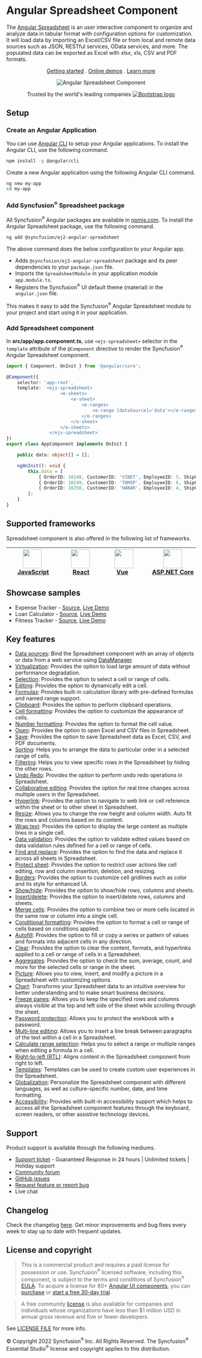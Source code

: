 # Angular Spreadsheet Component

The [Angular Spreadsheet](https://www.syncfusion.com/angular-ui-components/angular-spreadsheet?utm_source=npm&utm_medium=listing&utm_campaign=angular-spreadsheet-npm) is an user interactive component to organize and analyze data in tabular format with configuration options for customization. It will load data by importing an Excel/CSV file or from local and remote data sources such as JSON, RESTful services, OData services, and more. The populated data can be exported as Excel with xlsx, xls, CSV and PDF formats.

<p align="center">
    <a href="https://ej2.syncfusion.com/angular/documentation/spreadsheet/getting-started/?utm_source=npm&utm_medium=listing&utm_campaign=angular-spreadsheet-npm">Getting started</a> . 
    <a href="https://ej2.syncfusion.com/angular/demos/?utm_source=npm&utm_medium=listing&utm_campaign=angular-spreadsheet-npm#/material/spreadsheet/default">Online demos</a> . 
    <a href="https://www.syncfusion.com/angular-components/angular-spreadsheet?utm_source=npm&utm_medium=listing&utm_campaign=angular-spreadsheet-npm">Learn more</a>
</p>

<p align="center">
    <img src="https://raw.githubusercontent.com/SyncfusionExamples/nuget-img/master/angular/angular-spreadsheet.png" alt="Angular Spreadsheet Component" />
</p>

<p align="center">
Trusted by the world's leading companies
  <a href="https://www.syncfusion.com">
    <img src="https://raw.githubusercontent.com/SyncfusionExamples/nuget-img/master/syncfusion/syncfusion-trusted-companies.webp" alt="Bootstrap logo">
  </a>
</p>

## Setup

### Create an Angular Application

You can use [Angular CLI](https://github.com/angular/angular-cli) to setup your Angular applications. To install the Angular CLI, use the following command.

```bash
npm install -g @angular/cli
```

Create a new Angular application using the following Angular CLI command.

```bash
ng new my-app
cd my-app
```

### Add Syncfusion<sup>®</sup> Spreadsheet package

All Syncfusion<sup>®</sup> Angular packages are available in [npmjs.com](https://www.npmjs.com/~syncfusionorg). To install the Angular Spreadsheet package, use the following command.

```bash
ng add @syncfusion/ej2-angular-spreadsheet
```

The above command does the below configuration to your Angular app.
 
 * Adds `@syncfusion/ej2-angular-spreadsheet` package and its peer dependencies to your `package.json` file.
 * Imports the `SpreadsheetModule` in your application module `app.module.ts`.
 * Registers the Syncfusion<sup>®</sup> UI default theme (material) in the `angular.json` file.

This makes it easy to add the Syncfusion<sup>®</sup> Angular Spreadsheet module to your project and start using it in your application.

### Add Spreadsheet component

In **src/app/app.component.ts**, use `<ejs-spreadsheet>` selector in the `template` attribute of the `@Component` directive to render the Syncfusion<sup>®</sup> Angular Spreadsheet component.

```typescript
import { Component, OnInit } from '@angular/core';

@Component({
    selector: 'app-root',
    template: `<ejs-spreadsheet>
                    <e-sheets>
                        <e-sheet>
                            <e-ranges>
                                <e-range [dataSource]='data'></e-range>
                            </e-ranges>
                        </e-sheet>
                    </e-sheets>
                </ejs-spreadsheet>`
})
export class AppComponent implements OnInit {

    public data: object[] = [];

    ngOnInit(): void {
        this.data = [
            { OrderID: 10248, CustomerID: 'VINET', EmployeeID: 5, ShipCity: 'Reims' },
            { OrderID: 10249, CustomerID: 'TOMSP', EmployeeID: 6, ShipCity: 'Münster' },
            { OrderID: 10250, CustomerID: 'HANAR', EmployeeID: 4, ShipCity: 'Lyon' }
        ];
    }
}
```

## Supported frameworks

Spreadsheet component is also offered in the following list of frameworks.

| [<img src="https://ej2.syncfusion.com/github/images/js.svg" height="50" />](https://www.syncfusion.com/javascript-ui-controls?utm_medium=listing&utm_source=github)<br/>&nbsp;&nbsp;&nbsp;&nbsp;&nbsp;[JavaScript](https://www.syncfusion.com/javascript-ui-controls?utm_medium=listing&utm_source=github)&nbsp;&nbsp;&nbsp;&nbsp; | [<img src="https://ej2.syncfusion.com/github/images/react.svg"  height="50" />](https://www.syncfusion.com/react-ui-components?utm_medium=listing&utm_source=github)<br/>&nbsp;&nbsp;&nbsp;&nbsp;&nbsp;&nbsp;&nbsp;[React](https://www.syncfusion.com/react-ui-components?utm_medium=listing&utm_source=github)&nbsp;&nbsp;&nbsp;&nbsp;&nbsp;&nbsp; | [<img src="https://ej2.syncfusion.com/github/images/vue.svg" height="50" />](https://www.syncfusion.com/vue-ui-components?utm_medium=listing&utm_source=github)<br/>&nbsp;&nbsp;&nbsp;&nbsp;&nbsp;&nbsp;&nbsp;[Vue](https://www.syncfusion.com/vue-ui-components?utm_medium=listing&utm_source=github)&nbsp;&nbsp;&nbsp;&nbsp;&nbsp;&nbsp;&nbsp;&nbsp;&nbsp; | [<img src="https://ej2.syncfusion.com/github/images/netcore.svg" height="50" />](https://www.syncfusion.com/aspnet-core-ui-controls?utm_medium=listing&utm_source=github)<br/>&nbsp;&nbsp;[ASP.NET&nbsp;Core](https://www.syncfusion.com/aspnet-core-ui-controls?utm_medium=listing&utm_source=github)&nbsp;&nbsp; | [<img src="https://ej2.syncfusion.com/github/images/netmvc.svg" height="50" />](https://www.syncfusion.com/aspnet-mvc-ui-controls?utm_medium=listing&utm_source=github)<br/>&nbsp;&nbsp;[ASP.NET&nbsp;MVC](https://www.syncfusion.com/aspnet-mvc-ui-controls?utm_medium=listing&utm_source=github)&nbsp;&nbsp; | 
| :-----: | :-----: | :-----: | :-----: | :-----: |

## Showcase samples

* Expense Tracker - [Source](https://github.com/syncfusion/ej2-showcase-angular-expensetracker?utm_source=npm&utm_medium=listing&utm_campaign=angular-spreadsheet-npm), [Live Demo](https://ej2.syncfusion.com/showcase/angular/expensetracker/#/dashboard?utm_source=npm&utm_medium=listing&utm_campaign=angular-spreadsheet-npm)
* Loan Calculator - [Source](https://github.com/syncfusion/ej2-sample-ng-loancalculator?utm_source=npm&utm_medium=listing&utm_campaign=angular-spreadsheet-npm), [Live Demo](https://ej2.syncfusion.com/showcase/angular/loancalculator/?utm_source=npm&utm_medium=listing&utm_campaign=angular-spreadsheet-npm)
* Fitness Tracker - [Source](https://github.com/SyncfusionExamples/showcase-angular-health-tracker-dashboard-demo), [Live Demo](https://ej2.syncfusion.com/showcase/angular/fitness-tracker-app/)

## Key features

* [Data sources](https://ej2.syncfusion.com/angular/documentation/spreadsheet/data-binding/?utm_source=npm&utm_medium=listing&utm_campaign=angular-spreadsheet-npm#local-data): Bind the Spreadsheet component with an array of objects or data from a web service using [DataManager](https://ej2.syncfusion.com/angular/documentation/data/data-binding/).
* [Virtualization](https://ej2.syncfusion.com/angular/documentation/spreadsheet/scrolling/?utm_source=npm&utm_medium=listing&utm_campaign=angular-spreadsheet-npm#virtual-scrolling): Provides the option to load large amount of data without performance degradation.
* [Selection](https://ej2.syncfusion.com/angular/documentation/spreadsheet/selection/?utm_source=npm&utm_medium=listing&utm_campaign=angular-spreadsheet-npm): Provides the option to select a cell or range of cells.
* [Editing](https://ej2.syncfusion.com/angular/documentation/spreadsheet/editing/?utm_source=npm&utm_medium=listing&utm_campaign=angular-spreadsheet-npm): Provides the option to dynamically edit a cell.
* [Formulas](https://ej2.syncfusion.com/angular/demos/?utm_source=npm&utm_medium=listing&utm_campaign=angular-spreadsheet-npm#/material/spreadsheet/formula): Provides built-in calculation library with pre-defined formulas and named range support.
* [Clipboard](https://ej2.syncfusion.com/angular/documentation/spreadsheet/clipboard/?utm_source=npm&utm_medium=listing&utm_campaign=angular-spreadsheet-npm): Provides the option to perform clipboard operations.
* [Cell formatting](https://ej2.syncfusion.com/angular/demos/?utm_source=npm&utm_medium=listing&utm_campaign=angular-spreadsheet-npm#/material/spreadsheet/cell-formatting): Provides the option to customize the appearance of cells.
* [Number formatting](https://ej2.syncfusion.com/angular/demos/?utm_source=npm&utm_medium=listing&utm_campaign=angular-spreadsheet-npm#/material/spreadsheet/number-formatting): Provides the option to format the cell value.
* [Open](https://ej2.syncfusion.com/angular/documentation/spreadsheet/open-save/?utm_source=npm&utm_medium=listing&utm_campaign=angular-spreadsheet-npm#open): Provides the option to open Excel and CSV files in Spreadsheet.
* [Save](https://ej2.syncfusion.com/angular/documentation/spreadsheet/open-save/?utm_source=npm&utm_medium=listing&utm_campaign=angular-spreadsheet-npm#save): Provides the option to save Spreadsheet data as Excel, CSV, and PDF documents.
* [Sorting](https://ej2.syncfusion.com/angular/documentation/spreadsheet/sort/?utm_source=npm&utm_medium=listing&utm_campaign=angular-spreadsheet-npm#sort-by-cell-value): Helps you to arrange the data to particular order in a selected range of cells.
* [Filtering](https://ej2.syncfusion.com/angular/documentation/spreadsheet/filter/?utm_source=npm&utm_medium=listing&utm_campaign=angular-spreadsheet-npm#apply-filter-on-ui): Helps you to view specific rows in the Spreadsheet by hiding the other rows.
* [Undo Redo](https://ej2.syncfusion.com/angular/documentation/spreadsheet/undo-redo/?utm_source=npm&utm_medium=listing&utm_campaign=angular-spreadsheet-npm): Provides the option to perform undo redo operations in Spreadsheet.
* [Collaborative editing](https://ej2.syncfusion.com/angular/documentation/spreadsheet/use-cases/collaborative-editing/?utm_source=npm&utm_medium=listing&utm_campaign=angular-spreadsheet-npm): Provides the option for real time changes across multiple users in the Spreadsheet.
* [Hyperlink](https://ej2.syncfusion.com/angular/demos/?utm_source=npm&utm_medium=listing&utm_campaign=angular-spreadsheet-npm#/material/spreadsheet/hyperlink): Provides the option to navigate to web link or cell reference within the sheet or to other sheet in Spreadsheet.
* [Resize](https://ej2.syncfusion.com/angular/documentation/spreadsheet/mobile-responsiveness/?utm_source=npm&utm_medium=listing&utm_campaign=angular-spreadsheet-npm): Allows you to change the row height and column width. Auto fit the rows and columns based on its content.
* [Wrap text](https://ej2.syncfusion.com/angular/documentation/spreadsheet/cell-range/?utm_source=npm&utm_medium=listing&utm_campaign=angular-spreadsheet-npm#wrap-text): Provides the option to display the large content as multiple lines in a single cell.
* [Data validation](https://ej2.syncfusion.com/angular/demos/?utm_source=npm&utm_medium=listing&utm_campaign=angular-spreadsheet-npm#/material/spreadsheet/data-validation): Provides the option to validate edited values based on data validation rules defined for a cell or range of cells.
* [Find and replace](https://ej2.syncfusion.com/angular/documentation/spreadsheet/searching/?utm_source=npm&utm_medium=listing&utm_campaign=angular-spreadsheet-npm#find): Provides the option to find the data and replace it across all sheets in Spreadsheet.
* [Protect sheet](https://ej2.syncfusion.com/angular/demos/?utm_source=npm&utm_medium=listing&utm_campaign=angular-spreadsheet-npm#/material/spreadsheet/protect-sheet): Provides the option to restrict user actions like cell editing, row and column insertion, deletion, and resizing.
* [Borders](https://ej2.syncfusion.com/angular/documentation/spreadsheet/formatting/?utm_source=npm&utm_medium=listing&utm_campaign=angular-spreadsheet-npm#borders): Provides the option to customize cell gridlines such as color and its style for enhanced UI.
* [Show/hide](https://ej2.syncfusion.com/angular/documentation/spreadsheet/worksheet/?utm_source=npm&utm_medium=listing&utm_campaign=angular-spreadsheet-npm#sheet-visibility): Provides the option to show/hide rows, columns and sheets.
* [Insert/delete](https://ej2.syncfusion.com/angular/documentation/spreadsheet/rows-and-columns/?utm_source=npm&utm_medium=listing&utm_campaign=angular-spreadsheet-npm#insert): Provides the option to insert/delete rows, columns and sheets.
* [Merge cells](https://ej2.syncfusion.com/angular/documentation/spreadsheet/cell-range/?utm_source=npm&utm_medium=listing&utm_campaign=angular-spreadsheet-npm#merge-cells): Provides the option to combine two or more cells located in the same row or column into a single cell.
* [Conditional formatting](https://ej2.syncfusion.com/angular/demos/?utm_source=npm&utm_medium=listing&utm_campaign=angular-spreadsheet-npm#/material/spreadsheet/conditional-formatting): Provides the option to format a cell or range of cells based on conditions applied.
* [Autofill](https://ej2.syncfusion.com/angular/documentation/spreadsheet/cell-range/?utm_source=npm&utm_medium=listing&utm_campaign=angular-spreadsheet-npm#auto-fill): Provides the option to fill or copy a series or pattern of values and formats into adjacent cells in any direction.
* [Clear](https://ej2.syncfusion.com/angular/documentation/spreadsheet/cell-range/?utm_source=npm&utm_medium=listing&utm_campaign=angular-spreadsheet-npm#clear): Provides the option to clear the content, formats, and hyperlinks applied to a cell or range of cells in a Spreadsheet.
* [Aggregates](https://ej2.syncfusion.com/angular/documentation/spreadsheet/formulas/?utm_source=npm&utm_medium=listing&utm_campaign=angular-spreadsheet-npm): Provides the option to check the sum, average, count, and more for the selected cells or range in the sheet.
* [Picture](https://ej2.syncfusion.com/angular/demos/?utm_source=npm&utm_medium=listing&utm_campaign=angular-spreadsheet-npm#/material/spreadsheet/image): Allows you to view, insert, and modify a picture in a Spreadsheet with customizing options.
* [Chart](https://ej2.syncfusion.com/angular/demos/?utm_source=npm&utm_medium=listing&utm_campaign=angular-spreadsheet-npm#/material/spreadsheet/chart): Transforms your Spreadsheet data to an intuitive overview for better understanding and to make smart business decisions.
* [Freeze panes](https://ej2.syncfusion.com/angular/demos/?utm_source=npm&utm_medium=listing&utm_campaign=angular-spreadsheet-npm#/material/spreadsheet/freeze-pane): Allows you to keep the specified rows and columns always visible at the top and left side of the sheet while scrolling through the sheet.
* [Password protection](https://ej2.syncfusion.com/angular/documentation/spreadsheet/protect-sheet/?utm_source=npm&utm_medium=listing&utm_campaign=angular-spreadsheet-npm#protect-workbook): Allows you to protect the workbook with a password.
* [Multi-line editing](https://ej2.syncfusion.com/angular/documentation/spreadsheet/editing/?utm_source=npm&utm_medium=listing&utm_campaign=angular-spreadsheet-npm): Allows you to insert a line break between paragraphs of the text within a cell in a Spreadsheet.
* [Calculate range selection](https://ej2.syncfusion.com/angular/documentation/spreadsheet/selection/?utm_source=npm&utm_medium=listing&utm_campaign=angular-spreadsheet-npm): Helps you to select a range or multiple ranges when editing a formula in a cell.
* [Right-to-left (RTL)](https://ej2.syncfusion.com/angular/documentation/right-to-left/?utm_source=npm&utm_medium=listing&utm_campaign=angular-spreadsheet-npm): Aligns content in the Spreadsheet component from right to left.
* [Templates](https://ej2.syncfusion.com/angular/demos/?utm_source=npm&utm_medium=listing&utm_campaign=angular-spreadsheet-npm#/material/spreadsheet/cell-template): Templates can be used to create custom user experiences in the Spreadsheet.
* [Globalization](https://ej2.syncfusion.com/angular/documentation/spreadsheet/global-local/?utm_source=npm&utm_medium=listing&utm_campaign=angular-spreadsheet-npm#localization): Personalize the Spreadsheet component with different languages, as well as culture-specific number, date, and time formatting.
* [Accessibility](https://ej2.syncfusion.com/angular/documentation/spreadsheet/accessibility/?utm_source=npm&utm_medium=listing&utm_campaign=angular-spreadsheet-npm): Provides with built-in accessibility support which helps to access all the Spreadsheet component features through the keyboard, screen readers, or other assistive technology devices.

## Support

Product support is available through the following mediums.

* [Support ticket](https://support.syncfusion.com/support/tickets/create) - Guaranteed Response in 24 hours | Unlimited tickets | Holiday support
* [Community forum](https://www.syncfusion.com/forums/angular-js2?utm_source=npm&utm_medium=listing&utm_campaign=angular-spreadsheet-npm)
* [GitHub issues](https://github.com/syncfusion/ej2-angular-ui-components/issues/new)
* [Request feature or report bug](https://www.syncfusion.com/feedback/angular?utm_source=npm&utm_medium=listing&utm_campaign=angular-spreadsheet-npm)
* Live chat

## Changelog

Check the changelog [here](https://github.com/syncfusion/ej2-angular-ui-components/blob/master/components/spreadsheet/CHANGELOG.md?utm_source=npm&utm_medium=listing&utm_campaign=angular-spreadsheet-npm). Get minor improvements and bug fixes every week to stay up to date with frequent updates.

## License and copyright

> This is a commercial product and requires a paid license for possession or use. Syncfusion<sup>®</sup> licensed software, including this component, is subject to the terms and conditions of Syncfusion<sup>®</sup> [EULA](https://www.syncfusion.com/eula/es/). To acquire a license for 80+ [Angular UI components](https://www.syncfusion.com/angular-components), you can [purchase](https://www.syncfusion.com/sales/products) or [start a free 30-day trial](https://www.syncfusion.com/account/manage-trials/start-trials).

> A free community [license](https://www.syncfusion.com/products/communitylicense) is also available for companies and individuals whose organizations have less than $1 million USD in annual gross revenue and five or fewer developers.

See [LICENSE FILE](https://github.com/syncfusion/ej2-angular-ui-components/blob/master/license?utm_source=npm&utm_medium=listing&utm_campaign=angular-spreadsheet-npm) for more info.

&copy; Copyright 2022 Syncfusion<sup>®</sup> Inc. All Rights Reserved. The Syncfusion<sup>®</sup> Essential Studio<sup>®</sup> license and copyright applies to this distribution.